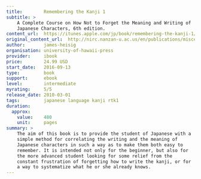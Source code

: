 ```yaml
---
title:        Remembering the Kanji 1
subtitle: >
    A Complete Course on How Not to Forget the Meaning and Writing of
    Japanese Characters, 6th edition.
content_url:  https://itunes.apple.com/jp/book/remembering-the-kanji-1/id1082903591
original_content_url:  http://nirc.nanzan-u.ac.us/en/publications/miscellaneous-publications/remembering-the-kanji/
author:       james-heisig
organisation: university-of-hawaii-press
provider:     ibook
price:        24.99 USD
start_date:   2016-09-13
type:         book
support:      ebook
level:        intermediate
myrating:     5/5
release_date: 2010-03-01
tags:         japanese language kanji rtk1
duration:
  approx:
    value:    480
    unit:     pages
summary: >
    The aim of this book is to provide the student of Japanese with a
    simple method for correlating the writing and the meaning of
    Japanese characters in such a way as to make them both easy to
    remember. It is intended not only for the beginner, but also for
    the more advanced student looking for some relief from the
    constant frustration of forgetting how to write the kanji, or for
    a way to systematize what he or she already knows.
---
```


